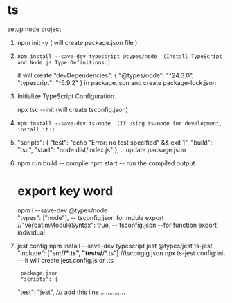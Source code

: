 # ts
setup node project 
  
  1. npm init -y   ( will create package.json file )
  
  2.     npm install --save-dev typescript @types/node  (Install TypeScript and Node.js Type Definitions:)
  
        it will create "devDependencies": {
    "@types/node": "^24.3.0",
    "typescript": "^5.9.2"
  }    in package.json and create package-lock.json
  
  3. Initialize TypeScript Configuration.
  
     npx tsc --init   (will create tsconfig.json)
	 
4.     npm install --save-dev ts-node  (If using ts-node for development, install it:)

5. "scripts": {
    "test": "echo \"Error: no test specified\" && exit 1",
    "build": "tsc",
    "start": "node dist/index.js"
  },    .. update package.json

6. npm run build  -- compile
   npm start    -- run the compiled output

   # export key word
      npm i --save-dev @types/node   
       "types": ["node"],  -- tsconfig.json for mdule export
       //"verbatimModuleSyntax": true,  -- tsconfig.json --for function export individual 

7. jest config 
             npm install --save-dev typescript jest @types/jest ts-jest
             "include": ["src/**/*.ts", "tests/**/*.ts"] //tscongig.json
        npx ts-jest config:init  -- it will create jest.config.js or .ts
        
        package.json
        "scripts": {
    "test": "jest",  /// add this line
     ..............